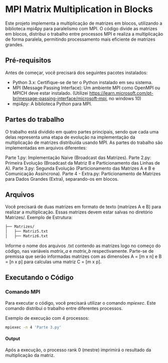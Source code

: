 # MPI Matrix Multiplication in Blocks
Este projeto implementa a multiplicação de matrizes em blocos, utilizando a biblioteca mpi4py para paralelismo com MPI. O código divide as matrizes em blocos, distribui o trabalho entre processos MPI e realiza a multiplicação de forma paralela, permitindo processamento mais eficiente de matrizes grandes.

## Pré-requisitos
Antes de começar, você precisará dos seguintes pacotes instalados:

- Python 3.x: Certifique-se de ter o Python instalado em seu sistema.
- MPI (Message Passing Interface): Um ambiente MPI como OpenMPI ou MPICH deve estar instalado. (Utilizei https://learn.microsoft.com/pt-br/message-passing-interface/microsoft-mpi, no windows 10)
- mpi4py: A biblioteca Python para MPI.

## Partes do trabalho
O trabalho está dividido em quatro partes principais, sendo que cada uma delas representa uma etapa de evolução na implementação da multiplicação de matrizes distribuída usando MPI. As partes do trabalho são implementadas em arquivos diferentes:

Parte 1.py: Implementação Naive (Broadcast das Matrizes).
Parte 2.py: Primeira Evolução (Broadcast da Matriz B e Particionamento das Linhas de A).
Parte 3.py: Segunda Evolução (Particionamento das Matrizes A e B e Comunicação Assíncrona).
Parte 4 - Extra.py: Particionamento de Matrizes para Dados Grandes (Extra), separando-os em blocos.

## Arquivos
Você precisará de duas matrizes em formato de texto (matrizes A e B) para realizar a multiplicação. Essas matrizes devem estar salvas no diretório Matrizes/.
Exemplo de Estrutura:

```bash
├── Matrizes/
│   ├── Matriz5.txt
│   ├── Matriz6.txt
```

Informe o nome dos arquivos .txt contendo as matrizes logo no começo do código, nas variáveis *matrix_a* e *matrix_b* respectivamente.
Parte-se de premissa que serão informadas matrizes com as dimensões A = [m x n]  e B = [n x p]  para calculas uma matriz C = [m x p].

## Executando o Código
### Comando MPI
Para executar o código, você precisará utilizar o comando *mpiexec*. Este comando distribui o trabalho entre diferentes processos.

Exemplo de execução com 4 processos:
```bash
mpiexec -n 4 'Parte 3.py'
```

#### Output
Após a execução, o processo rank 0 (mestre) imprimirá o resultado da multiplicação da matriz.